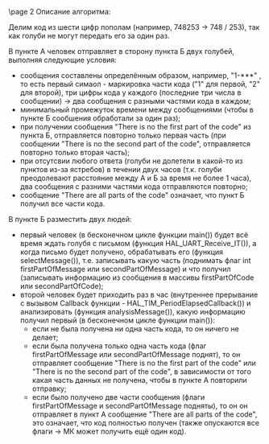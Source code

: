 \page 2 Описание алгоритма:

Делим код из шести цифр пополам (например, 748253 -> 748 / 253), так как голуби не могут передать его за один раз.

В пункте А человек отправляет в сторону пункта Б двух голубей, выполняя следующие условия:
- сообщения составлены определённым образом, например, "1-***" , то есть первый симаол - маркировка части кода ("1" для первой, "2" для второй), три цифры кода у каждого (последние три числа в сообщении) -> два сообщения с разными частями кода в каждом;
- минимальный промежуток времени между сообщениями (чтобы в пункте Б сообшения обработали за один раз);
- при получении сообщения "There is no the first part of the code" из пункта Б, отправляется повторно только первая часть (при сообщении "There is no the second part of the code", отправляется повторно только вторая часть);
- при отсутсвии любого ответа (голуби не долетели в какой-то из пунктов из-за ястребов) в течении двух часов (т.к. голуби преодолевают расстояние между А и Б за время не более 1 часа), два сообщения с разними частями кода отправляются повторно;
- сообщение "There are all parts of the code" означает, что пункт Б получил все части кода. 

В пункте Б разместить двух людей:
- первый человек (в бесконечном цикле функции main()) будет всё время ждать голубя с письмом (функция HAL_UART_Receive_IT()), а когда письмо будет получено, обрабатывать его (функция selectMessage()), т.е. записывать какую часть (поднимать флаг int firstPartOfMessage или secondPartOfMessage) и что получил (записывать информацию из сообщения в массивы firstPartOfCode или secondPartOfCode);
- второй человек будет приходить раз в час (внутреннее прерывание с вызывом Callback функции - HAL_TIM_PeriodElapsedCallback()) и анализировать (функция analysisMessage()), какую информацию получил первый (в бесконечном цикле функции main()):
  - если не была получена ни одна часть кода, то он ничего не делает;
  - если была получена только одна часть кода (флаг firstPartOfMessage или secondPartOfMessage поднят), то он отправляет сообщение "There is no the first part of the code" или "There is no the second part of the code", в зависимости от того какая часть данных не получена, чтобы в пункте А повторили отправку;
  - если было получено две части сообщения (флаги firstPartOfMessage и secondPartOfMessage подняты), то он он отправляет в пункт А сообщение "There are all parts of the code", это означает, что код полностью получен (также опускаются все флаги -> МК может получить ещё один код).
